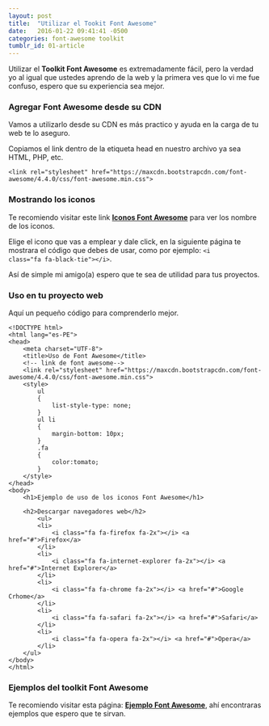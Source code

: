 ```yaml
---
layout: post
title:  "Utilizar el Tookit Font Awesome"
date:   2016-01-22 09:41:41 -0500
categories: font-awesome toolkit
tumblr_id: 01-article
---
```

Utilizar el **Toolkit Font Awesome** es extremadamente fácil, pero la verdad yo al igual que ustedes aprendo de la web y la primera ves que lo vi me fue confuso, espero que su experiencia sea mejor.

### Agregar Font Awesome desde su CDN

Vamos a utilizarlo desde su CDN es más practico y ayuda en la carga de tu web te lo aseguro.

Copiamos el link dentro de la etiqueta head en nuestro archivo ya sea HTML, PHP, etc.
<pre><code>&#60;link rel="stylesheet" href="https://maxcdn.bootstrapcdn.com/font-awesome/4.4.0/css/font-awesome.min.css"&#62;
</code></pre>

### Mostrando los iconos

Te recomiendo visitar este link **<a class="btn btn-link" href="https://fortawesome.github.io/Font-Awesome/icons/" target="_blank">Iconos Font Awesome</a>** para ver los nombre de los iconos.

Elige el icono que vas a emplear y dale click, en la siguiente página te mostrara el código que debes de usar, como por ejemplo: <code>&#60;i class="fa fa-black-tie"&#62;&#60;/i&#62;</code>.

Así de simple mi amigo(a) espero que te sea de utilidad para tus proyectos.

### Uso en tu proyecto web

Aquí un pequeño código para comprenderlo mejor.

<pre><code>&#60;!DOCTYPE html&#62;
&#60;html lang="es-PE"&#62;
&#60;head&#62;
	&#60;meta charset="UTF-8"&#62;
	&#60;title&#62;Uso de Font Awesome&#60;/title&#62;
	&#60;!-- link de font awesome--&#62;
	&#60;link rel="stylesheet" href="https://maxcdn.bootstrapcdn.com/font-awesome/4.4.0/css/font-awesome.min.css"&#62;
	&#60;style&#62;
		ul
		{
			list-style-type: none;
		}
		ul li
		{
			margin-bottom: 10px;
		}
		.fa
		{
			color:tomato;
		}
	&#60;/style&#62;
&#60;/head&#62;
&#60;body&#62;
	&#60;h1&#62;Ejemplo de uso de los iconos Font Awesome&#60;/h1&#62;
	
	&#60;h2&#62;Descargar navegadores web&#60;/h2&#62;
		&#60;ul&#62;
		&#60;li&#62;
			&#60;i class="fa fa-firefox fa-2x"&#62;&#60;/i&#62; &#60;a href="#"&#62;Firefox&#60;/a&#62;
		&#60;/li&#62;
		&#60;li&#62;
			&#60;i class="fa fa-internet-explorer fa-2x"&#62;&#60;/i&#62; &#60;a href="#"&#62;Internet Explorer&#60;/a&#62;
		&#60;/li&#62;
		&#60;li&#62;
			&#60;i class="fa fa-chrome fa-2x"&#62;&#60;/i&#62; &#60;a href="#"&#62;Google Crhome&#60;/a&#62;
		&#60;/li&#62;
		&#60;li&#62;
			&#60;i class="fa fa-safari fa-2x"&#62;&#60;/i&#62; &#60;a href="#"&#62;Safari&#60;/a&#62;
		&#60;/li&#62;
		&#60;li&#62;
			&#60;i class="fa fa-opera fa-2x"&#62;&#60;/i&#62; &#60;a href="#"&#62;Opera&#60;/a&#62;
		&#60;/li&#62;
	&#60;/ul&#62;
&#60;/body&#62;
&#60;/html&#62;</code></pre>

### Ejemplos del toolkit Font Awesome

Te recomiendo visitar esta página: **<a class="btn btn-link" href="http://fortawesome.github.io/Font-Awesome/examples/" target="_blank">Ejemplo Font Awesome</a>**, ahí encontraras ejemplos que espero que te sirvan.